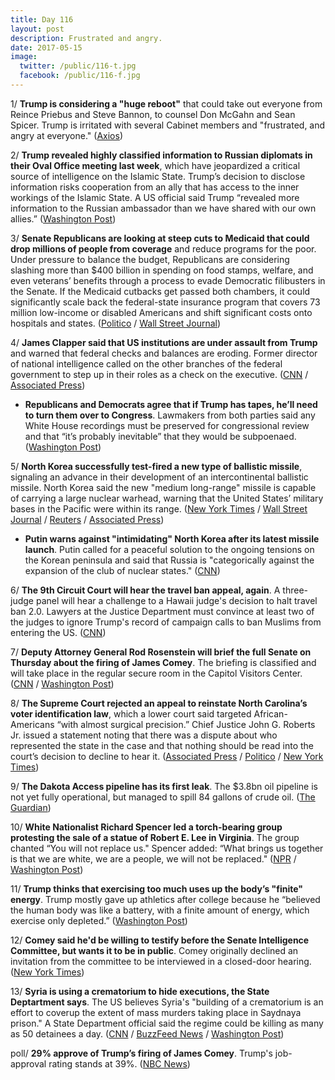 ```yaml
---
title: Day 116
layout: post
description: Frustrated and angry.
date: 2017-05-15
image:
  twitter: /public/116-t.jpg
  facebook: /public/116-f.jpg
---
```


1/ **Trump is considering a "huge reboot"** that could take out everyone from Reince Priebus and Steve Bannon, to counsel Don McGahn and Sean Spicer. Trump is irritated with several Cabinet members and "frustrated, and angry at everyone." ([Axios](https://www.axios.com/scoop-trump-irked-at-cabinet-and-staff-mulls-sweeping-shake-up-2407137307.html))

2/ **Trump revealed highly classified information to Russian diplomats in their Oval Office meeting last week**, which have jeopardized a critical source of intelligence on the Islamic State. Trump’s decision to disclose information risks cooperation from an ally that has access to the inner workings of the Islamic State. A US official said Trump “revealed more information to the Russian ambassador than we have shared with our own allies.” ([Washington Post](https://www.washingtonpost.com/world/national-security/trump-revealed-highly-classified-information-to-russian-foreign-minister-and-ambassador/2017/05/15/530c172a-3960-11e7-9e48-c4f199710b69_story.html))

3/ **Senate Republicans are looking at steep cuts to Medicaid that could drop millions of people from coverage** and reduce programs for the poor. Under pressure to balance the budget, Republicans are considering slashing more than $400 billion in spending on food stamps, welfare, and even veterans’ benefits through a process to evade Democratic filibusters in the Senate. If the Medicaid cutbacks get passed both chambers, it could significantly scale back the federal-state insurance program that covers 73 million low-income or disabled Americans and shift significant costs onto hospitals and states. ([Politico](http://www.politico.com/story/2017/05/14/republicans-cuts-programs-food-stamps-welfare-veterans-238314) / 
[Wall Street Journal](https://www.wsj.com/articles/senate-conservatives-look-to-slash-medicaid-1494759603))

4/ **James Clapper said that US institutions are under assault from Trump** and warned that federal checks and balances are eroding. Former director of national intelligence called on the other branches of the federal government to step up in their roles as a check on the executive. ([CNN](http://www.cnn.com/2017/05/14/politics/james-clapper-russia-collusion/) / [Associated Press](https://apnews.com/cb66aa5a3a7c41a8952f19f41427d10c/Clapper:-US-govt-'under-assault'-by-Trump-after-Comey-firing))

* **Republicans and Democrats agree that if Trump has tapes, he’ll need to turn them over to Congress**. Lawmakers from both parties said any White House recordings must be preserved for congressional review and that “it’s probably inevitable” that they would be subpoenaed. ([Washington Post](https://www.washingtonpost.com/powerpost/republicans-and-democrats-agree-if-trump-has-tapes-hell-need-to-turn-them-over-to-congress/2017/05/14/cbfea12a-38b6-11e7-a058-ddbb23c75d82_story.html))

5/ **North Korea successfully test-fired a new type of ballistic missile**, signaling an advance in their development of an intercontinental ballistic missile. North Korea said the new "medium long-range" missile is capable of carrying a large nuclear warhead, warning that the United States’ military bases in the Pacific were within its range. ([New York Times](https://www.nytimes.com/2017/05/14/world/asia/north-korea-missile-nuclear.html) / [Wall Street Journal](https://www.wsj.com/articles/north-korea-launches-possible-ballistic-missile-south-korean-news-agency-reports-1494713029) / [Reuters](http://www.reuters.com/article/us-northkorea-missiles-idUSKCN18A12B) / [Associated Press](https://apnews.com/b4c2baf162034bfc9194691f2d1507b8/North-Korea:-New-long-range-missile-can-carry-heavy-nuke))

* **Putin warns against "intimidating" North Korea after its latest missile launch**. Putin called for a peaceful solution to the ongoing tensions on the Korean peninsula and said that Russia is "categorically against the expansion of the club of nuclear states." ([CNN](http://www.cnn.com/2017/05/15/europe/north-korea-putin-russia-missile/))

6/ **The 9th Circuit Court will hear the travel ban appeal, again**. A three-judge panel will hear a challenge to a Hawaii judge's decision to halt travel ban 2.0. Lawyers at the Justice Department must convince at least two of the judges to ignore Trump's record of campaign calls to ban Muslims from entering the US. ([CNN](http://www.cnn.com/2017/05/15/politics/9th-circuit-travel-ban-hearing-round-two/))

7/ **Deputy Attorney General Rod Rosenstein will brief the full Senate on Thursday about the firing of James Comey**. The briefing is classified and will take place in the regular secure room in the Capitol Visitors Center. ([CNN](http://www.cnn.com/2017/05/11/politics/rod-rosenstein-chuck-schumer-invite/index.html) / [Washington Post](https://www.washingtonpost.com/news/powerpost/wp/2017/05/15/deputy-ag-rosenstein-to-brief-senators-on-comey-firing-thursday/))

8/ **The Supreme Court rejected an appeal to reinstate North Carolina’s voter identification law**, which a lower court said targeted African-Americans “with almost surgical precision.” Chief Justice John G. Roberts Jr. issued a statement noting that there was a dispute about who represented the state in the case and that nothing should be read into the court’s decision to decline to hear it. ([Associated Press](https://apnews.com/14137a2d20cf4595a5121c9298b47c46/Supreme-Court-rejects-appeal-over-NC-voter-ID-law) / [Politico](http://www.politico.com/story/2017/05/15/supreme-court-leaves-in-place-a-ruling-that-struck-down-ncs-voter-id-law-238392) / [New York Times](https://www.nytimes.com/2017/05/15/us/politics/voter-id-laws-supreme-court-north-carolina.html))

9/ **The Dakota Access pipeline has its first leak**. The $3.8bn oil pipeline is not yet fully operational, but managed to spill 84 gallons of crude oil. ([The Guardian](https://www.theguardian.com/us-news/2017/may/10/dakota-access-pipeline-first-oil-leak))

10/ **White Nationalist Richard Spencer led a torch-bearing group protesting the sale of a statue of Robert E. Lee in Virginia**. The group chanted “You will not replace us." Spencer added: “What brings us together is that we are white, we are a people, we will not be replaced." ([NPR](http://www.npr.org/sections/thetwo-way/2017/05/14/528363829/richard-spencer-leads-group-protesting-sale-of-confederate-statue) / [Washington Post](https://www.washingtonpost.com/local/virginia-politics/alt-rights-richard-spencer-leads-torch-bearing-protesters-defending-lee-statue/2017/05/14/766aaa56-38ac-11e7-9e48-c4f199710b69_story.html))

11/ **Trump thinks that exercising too much uses up the body’s "finite" energy**. Trump mostly gave up athletics after college because he “believed the human body was like a battery, with a finite amount of energy, which exercise only depleted.” ([Washington Post](https://www.washingtonpost.com/national/health-science/trump-thinks-that-exercising-too-much-uses-up-the-bodys-finite-energy/2017/05/12/bb0b9bda-365d-11e7-b4ee-434b6d506b37_story.html))

12/ **Comey said he'd be willing to testify before the Senate Intelligence Committee, but wants it to be in public**. Comey originally declined an invitation from the committee to be interviewed in a closed-door hearing. ([New York Times](https://www.nytimes.com/2017/05/12/us/politics/trump-threatens-retaliation-against-comey-warns-he-may-cancel-press-briefings.html))

13/ **Syria is using a crematorium to hide executions, the State Deptartment says**. The US believes Syria's "building of a crematorium is an effort to coverup the extent of mass murders taking place in Saydnaya prison." A State Department official said the regime could be killing as many as 50 detainees a day. ([CNN](http://www.cnn.com/2017/05/15/politics/assad-syria-crematorium/) / [BuzzFeed News](https://www.buzzfeed.com/hayesbrown/syria-is-secretly-executing-detainees-and-burning-the) / [Washington Post](https://www.washingtonpost.com/world/national-security/us-accuses-syria-of-mass-executions-and-burning-bodies/2017/05/15/b7b66c86-3986-11e7-8854-21f359183e8c_story.html))

poll/ **29% approve of Trump’s firing of James Comey**. Trump's job-approval rating stands at 39%. ([NBC News](http://www.nbcnews.com/politics/donald-trump/nbc-wsj-poll-just-29-percent-approve-trump-s-firing-n759196))